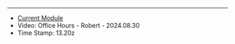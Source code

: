-- -
- [Current Module](https://pwn.college/cse466-f2024/program-security/)
- Video: Office Hours - Robert - 2024.08.30
- Time Stamp: 13.20z